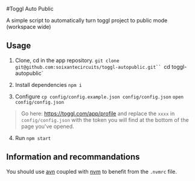 #Toggl Auto Public

A simple script to automatically turn toggl project to public mode (workspace wide)

## Usage

1. Clone, cd in the app repository.
  `git clone git@github.com:soixantecircuits/toggl-autopublic.git``
  `cd toggl-autopublic`

2. Install dependencies
  `npm i`

3. Configure
  `cp config/config.example.json config/config.json`
  `open config/config.json`

  > Go here: https://toggl.com/app/profile and replace the `xxxx` in `config/config.json` with the token you will find at the bottom of the page you've opened. 

4. Run
  `npm start`

## Information and recommandations 

You should use [avn](https://github.com/wbyoung/avn) coupled with [nvm](https://github.com/creationix/nvm) to benefit from the `.nvmrc` file.


